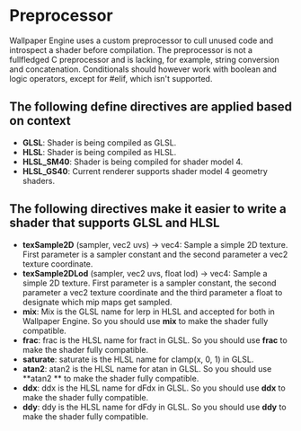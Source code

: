 
# Preprocessor

Wallpaper Engine uses a custom preprocessor to cull unused code and introspect a shader before compilation. The preprocessor is not a fullfledged C preprocessor and is lacking, for example, string conversion and concatenation. Conditionals should however work with boolean and logic operators, except for #elif, which isn't supported.

## The following define directives are applied based on context
* **GLSL**: Shader is being compiled as GLSL.
* **HLSL**: Shader is being compiled as HLSL.
* **HLSL_SM40**: Shader is being compiled for shader model 4.
* **HLSL_GS40**: Current renderer supports shader model 4 geometry shaders.

## The following directives make it easier to write a shader that supports GLSL and HLSL
* **texSample2D** (sampler, vec2 uvs) -> vec4: Sample a simple 2D texture. First parameter is a sampler constant and the second parameter a vec2 texture coordinate.
* **texSample2DLod** (sampler, vec2 uvs, float lod) -> vec4: Sample a simple 2D texture. First parameter is a sampler constant, the second parameter a vec2 texture coordinate and the third parameter a float to designate which mip maps get sampled.
* **mix**: Mix is the GLSL name for lerp in HLSL and accepted for both in Wallpaper Engine. So you should use **mix** to make the shader fully compatible.
* **frac**: frac is the HLSL name for fract in GLSL. So you should use **frac** to make the shader fully compatible.
* **saturate**: saturate is the HLSL name for clamp(x, 0, 1) in GLSL.
* **atan2**: atan2 is the HLSL name for atan in GLSL. So you should use **atan2 ** to make the shader fully compatible.
* **ddx**: ddx is the HLSL name for dFdx in GLSL. So you should use **ddx** to make the shader fully compatible.
* **ddy**: ddy is the HLSL name for dFdy in GLSL. So you should use **ddy** to make the shader fully compatible.
